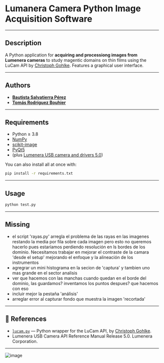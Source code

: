 # Lumanera Camera Python Image Acquisition Software

---

## Description

A Python application for **acquiring and processiong images from Lumenera cameras** to study magentic domains on thin films using the LuCam API by [Christoph Gohlke](https://github.com/cgohlke). Features a graphical user interface.

---

## Authors

- [**Bautista Salvatierra Pérez**](https://github.com/bautisalva)
- [**Tomás Rodríguez Bouhier**](https://github.com/totorod1120)

---

## Requirements

- Python ≥ 3.8
- [NumPy](https://numpy.org/)
- [scikit-image](https://scikit-image.org/)
- [PyQt5](https://pypi.org/project/PyQt6/)
- (plus [Lumenera USB camera and drivers 5.0](https://www.lumenera.com/))

You can also install all at once with:

```bash
pip install -r requirements.txt
```
---
## Usage
```bash
python test.py
```
---

## Missing
- el script 'rayas.py' arregla el problema de las rayas en las imagenes restando la media por fila sobre cada imagen pero esto no queremos hacerlo pues estaríamos perdiendo resolución en ls bordes de los dominio. Necesitamos trabajar en mejorar el contraste de la camara 'desde el setup' mejorando el enfoque y la alineación de los instrumentos
- agregrar un mini histograma en la secion de 'captura'  y tambien uno mas grande en el sector analisis
- ver que hacemos con las manchas cuando quedan en el borde del dominio, las guardamos? inventamos los puntos despues? que hacemos con eso
- incluir mejor la pestaña 'análisis'
- arreglar error al capturar fondo que muestra la imagen 'recortada'
---


## 🔗 References

- [`lucam.py`](https://github.com/cgohlke/lucam) — Python wrapper for the LuCam API, by [Christoph Gohlke](https://github.com/cgohlke).
- Lumenera USB Camera API Reference Manual Release 5.0. Lumenera Corporation.

---
![image](https://github.com/user-attachments/assets/982437cf-5599-43d9-a4dd-87b9221eee4f)


